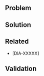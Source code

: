 ## Problem

<!-- What is the problem this PR solves?
     Intent: Readers outside your team can understand without opening JIRA or Notion.
             It accelerates code review and future troubleshooting. -->

## Solution

<!-- How is this PR solves the problem? What are the rationales behind that solution?
     List the changes, tradeoffs made and future work incoming if any. -->

## Related

<!-- Relevant: Jira ticket, related PRs, TDs in notion -->

* [DIA-XXXXX]
<!-- * #123 -->
<!-- * dialoguemd/scribe#1234  -->
<!-- * [Tech Design](https://www.notion.so/godialogue/854cc91d3e6945dba9be01b9b1f34f8f) -->

## Validation

<!-- How this PR was validated and why it is safe to merge -->

<!-- 📋 Checklist:
1. Title follows [Commit Convention] and [Code Review guidelines]
   - example: feat(lang): add German language - DIA-12345
2. Relevant labels set
3. Draft PR for WIP
4. Validation notes added
5. Requested from and notified to a team

[Commit Convention]: https://www.notion.so/godialogue/Commit-Convention-84fd9a4c149e48c998d760f1c9176df0
[Code Review guidelines]: https://www.notion.so/godialogue/Code-Review-c5f3fcd185ca49aca73ade497c398fe9  -->
